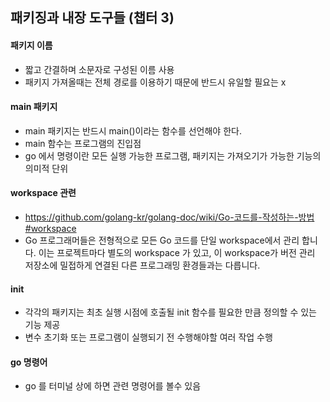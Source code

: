 ## 패키징과 내장 도구들 (챕터 3)

#### 패키지 이름
- 짧고 간결하며 소문자로 구성된 이름 사용
- 패키지 가져올때는 전체 경로를 이용하기 때문에 반드시 유일할 필요는 x
  
#### main 패키지
- main 패키지는 반드시 main()이라는 함수를 선언해야 한다.
- main 함수는 프로그램의 진입점
- go 에서 명령이란 모든 실행 가능한 프로그램, 패키지는 가져오기가 가능한 기능의 의미적 단위
  
#### workspace 관련
- https://github.com/golang-kr/golang-doc/wiki/Go-코드를-작성하는-방법#workspace 
- Go 프로그래머들은 전형적으로 모든 Go 코드를 단일 workspace에서 관리 합니다. 이는 프로젝트마다 별도의 workspace 가 있고, 이 workspace가 버전 관리 저장소에 밀접하게 연결된 다른 프로그래밍 환경들과는 다릅니다.

#### init 
- 각각의 패키지는 최초 실행 시점에 호출될 init 함수를 필요한 만큼 정의할 수 있는 기능 제공
- 변수 초기화 또는 프로그램이 실행되기 전 수행해야할 여러 작업 수행

#### go 명령어
- go 를 터미널 상에 하면 관련 명령어를 볼수 있음